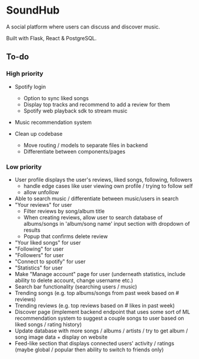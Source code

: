 # SoundHub
A social platform where users can discuss and discover music.

Built with Flask, React &amp; PostgreSQL.

## To-do
### High priority
- Spotify login
    - Option to sync liked songs
    - Display top tracks and recommend to add a review for them
    - Spotify web playback sdk to stream music

- Music recommendation system 

- Clean up codebase
    - Move routing / models to separate files in backend
    - Differentiate between components/pages

### Low priority
- User profile displays the user's reviews, liked songs, following, followers
    - handle edge cases like user viewing own profile / trying to follow self
    - allow unfollow 
- Able to search music / differentiate between music/users in search
- "Your reviews" for user
    - Filter reviews by song/album title
    - When creating reviews, allow user to search database of albums/songs in 'album/song name' input section with dropdown of results
    - Popup that confirms delete review
- "Your liked songs" for user
- "Following" for user
- "Followers" for user
- "Connect to spotify" for user
- "Statistics" for user
- Make "Manage account" page for user (underneath statistics, include ability to delete account, change username etc.)
- Search bar functionality (searching users / music)
- Trending songs (e.g. top albums/songs from past week based on # reviews)
- Trending reviews (e.g. top reviews based on # likes in past week)
- Discover page (implement backend endpoint that uses some sort of ML recommendation system to suggest a couple songs to user based on liked songs / rating history)
- Update database with more songs / albums / artists / try to get album / song image data + display on website
- Feed-like section that displays connected users' activity / ratings (maybe global / popular then ability to switch to friends only)